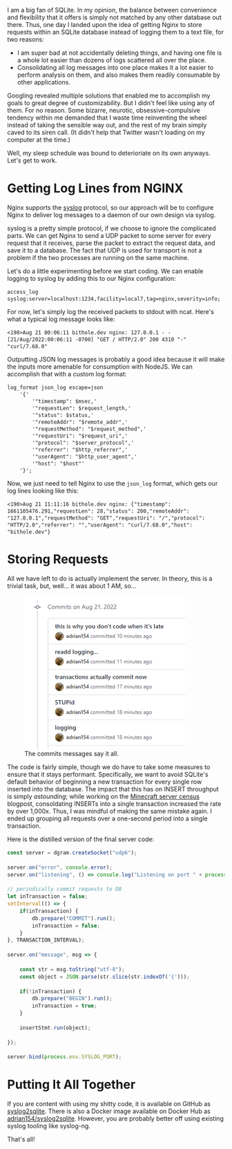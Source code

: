 I am a big fan of SQLite. In my opinion, the balance between convenience and flexibility that it offers is simply not matched by any other database out there. Thus, one day I landed upon the idea of getting Nginx to store requests within an SQLite database instead of logging them to a text file, for two reasons:
- I am super bad at not accidentally deleting things, and having one file is a whole lot easier than dozens of logs scattered all over the place.
- Consolidating all log messages into one place makes it a lot easier to perform analysis on them, and also makes them readily consumable by other applications.

Googling revealed multiple solutions that enabled me to accomplish my goals to great degree of customizability. But I didn't feel like using any of them. For no reason. Some bizarre, neurotic, obsessive-compulsive tendency within me demanded that I waste time reinventing the wheel instead of taking the sensible way out, and the rest of my brain simply caved to its siren call. (It didn't help that Twitter wasn't loading on my computer at the time.)

Well, my sleep schedule was bound to deterioriate on its own anyways. Let's get to work.

# Getting Log Lines from NGINX

Nginx supports the [syslog](https://en.wikipedia.org/wiki/Syslog) protocol, so our approach will be to configure Nginx to deliver log messages to a daemon of our own design via syslog.

syslog is a pretty simple protocol, if we choose to ignore the complicated parts. We can get Nginx to send a UDP packet to some server for every request that it receives, parse the packet to extract the request data, and save it to a database. The fact that UDP is used for transport is not a problem if the two processes are running on the same machine.

Let's do a little experimenting before we start coding. We can enable logging to syslog by adding this to our Nginx configuration:

```plaintext
access_log syslog:server=localhost:1234,facility=local7,tag=nginx,severity=info;
```

For now, let's simply log the received packets to stdout with ncat. Here's what a typical log message looks like:

```plaintext
<190>Aug 21 00:06:11 bithole.dev nginx: 127.0.0.1 - - [21/Aug/2022:00:06:11 -0700] "GET / HTTP/2.0" 200 4310 "-" "curl/7.68.0"
```

Outputting JSON log messages is probably a good idea because it will make the inputs more amenable for consumption with NodeJS. We can accomplish that with a custom log format:

```plaintext
log_format json_log escape=json
    '{'
        '"timestamp": $msec,'
        '"requestLen": $request_length,'
        '"status": $status,'
        '"remoteAddr": "$remote_addr",'
        '"requestMethod": "$request_method",'
        '"requestUri": "$request_uri",'
        '"protocol": "$server_protocol",'
        '"referrer": "$http_referrer",'
        '"userAgent": "$http_user_agent",'
        '"host": "$host"'
    '}';
```

Now, we just need to tell Nginx to use the `json_log` format, which gets our log lines looking like this:

```plaintext
<190>Aug 21 11:11:16 bithole.dev nginx: {"timestamp": 1661105476.291,"requestLen": 28,"status": 200,"remoteAddr": "127.0.0.1","requestMethod": "GET","requestUri": "/","protocol": "HTTP/2.0","referrer": "","userAgent": "curl/7.68.0","host": "bithole.dev"}
```

# Storing Requests

All we have left to do is actually implement the server. In theory, this is a trivial task, but, well&hellip; it was about 1 AM, so&hellip;

<figure style="max-width: 373px">
    <img src="commits.png" alt="commit messages on 21 Aug 2022">
    <figcaption>The commits messages say it all.</figcaption>
</figure>

The code is fairly simple, though we do have to take some measures to ensure that it stays performant. Specifically, we want to avoid SQLite's default behavior of beginning a new transaction for every single row inserted into the database. The impact that this has on INSERT throughput is simply *astounding*; while working on the [Minecraft server census](/blogposts/mc-census/) blogpost, consoldating INSERTs into a single transaction increased the rate by over 1,000x. Thus, I was mindful of making the same mistake again. I ended up grouping all requests over a one-second period into a single transaction.

Here is the distilled version of the final server code:

```js
const server = dgram.createSocket("udp6");

server.on("error", console.error);
server.on("listening", () => console.log("Listening on port " + process.env.SYSLOG_PORT));

// periodically commit requests to DB
let inTransaction = false;
setInterval(() => {
    if(inTransaction) {
        db.prepare("COMMIT").run();
        inTransaction = false;
    }
}, TRANSACTION_INTERVAL);

server.on("message", msg => {
    
    const str = msg.toString("utf-8");
    const object = JSON.parse(str.slice(str.indexOf('{')));

    if(!inTransaction) {
        db.prepare("BEGIN").run();
        inTransaction = true;
    }

    insertStmt.run(object);

});

server.bind(process.env.SYSLOG_PORT);
```

# Putting It All Together

If you are content with using my shitty code, it is available on GitHub as [syslog2sqlite](https://github.com/adrian154/syslog2sqlite). There is also a Docker image available on Docker Hub as [adrian154/syslog2sqlite](https://hub.docker.com/r/adrian154/syslog2sqlite). However, you are probably better off using existing syslog tooling like syslog-ng.

That's all!